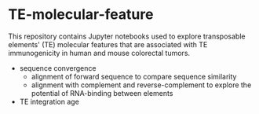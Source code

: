 # TE-molecular-feature
This repository contains Jupyter notebooks used to explore transposable elements' (TE) molecular features that are associated with TE immunogenicity in human and mouse colorectal tumors.
- sequence convergence
	+ alignment of forward sequence to compare sequence similarity
	+ alignment with complement and reverse-complement to explore the potential of RNA-binding between elements
- TE integration age
